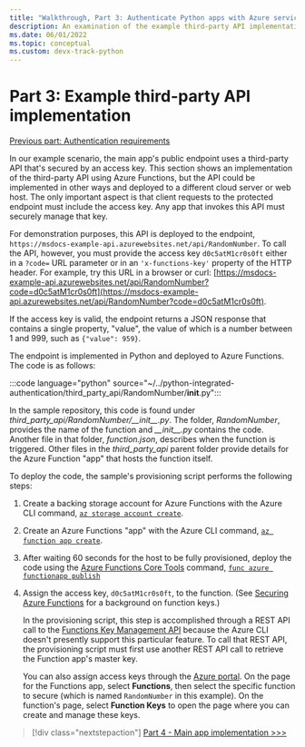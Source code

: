 ```yaml
---
title: "Walkthrough, Part 3: Authenticate Python apps with Azure services"
description: An examination of the example third-party API implementation using Azure Functions and how the endpoint is secured with an access key.
ms.date: 06/01/2022
ms.topic: conceptual
ms.custom: devx-track-python
---
```


# Part 3: Example third-party API implementation

[Previous part: Authentication requirements](walkthrough-tutorial-authentication-02.md)

In our example scenario, the main app's public endpoint uses a third-party API that's secured by an access key. This section shows an implementation of the third-party API using Azure Functions, but the API could be implemented in other ways and deployed to a different cloud server or web host. The only important aspect is that client requests to the protected endpoint must include the access key. Any app that invokes this API must securely manage that key.

For demonstration purposes, this API is deployed to the endpoint, `https://msdocs-example-api.azurewebsites.net/api/RandomNumber`. To call the API, however, you must provide the access key `d0c5atM1cr0s0ft` either in a `?code=` URL parameter or in an `'x-functions-key'` property of the HTTP header. For example, try this URL in  a browser or curl: [https://msdocs-example-api.azurewebsites.net/api/RandomNumber?code=d0c5atM1cr0s0ft](https://msdocs-example-api.azurewebsites.net/api/RandomNumber?code=d0c5atM1cr0s0ft).

If the access key is valid, the endpoint returns a JSON response that contains a single property, "value", the value of which is a number between 1 and 999, such as `{"value": 959}`.

The endpoint is implemented in Python and deployed to Azure Functions. The code is as follows:

:::code language="python" source="~/../python-integrated-authentication/third_party_api/RandomNumber/__init__.py":::

In the sample repository, this code is found under *third_party_api/RandomNumber/\_\_init\_\_.py*. The folder, *RandomNumber*, provides the name of the function and *\_\_init\_\_.py* contains the code. Another file in that folder, *function.json*, describes when the function is triggered. Other files in the *third_party_api* parent folder provide details for the Azure Function "app" that hosts the function itself.

To deploy the code, the sample's provisioning script performs the following steps:

1. Create a backing storage account for Azure Functions with the Azure CLI command, [`az storage account create`](/cli/azure/storage/account#az-storage-account-create).

1. Create an Azure Functions "app" with the Azure CLI command, [`az function app create`](/cli/azure/functionapp#az-functionapp-create).

1. After waiting 60 seconds for the host to be fully provisioned, deploy the code using the [Azure Functions Core Tools](/azure/azure-functions/functions-run-local?tabs=linux%2Ccsharp%2Cbash) command, [`func azure functionapp publish`](/azure/azure-functions/functions-run-local?tabs=linux%2Ccsharp%2Cbash#project-file-deployment)

1. Assign the access key, `d0c5atM1cr0s0ft`, to the function. (See [Securing Azure Functions](/azure/azure-functions/security-concepts) for a background on function keys.)

    In the provisioning script, this step is accomplished through a REST API call to the [Functions Key Management API](https://github.com/Azure/azure-functions-host/wiki/Key-management-API) because the Azure CLI doesn't presently support this particular feature. To call that REST API, the provisioning script must first use another REST API call to retrieve the Function app's master key.

    You can also assign access keys through the [Azure portal](https://portal.azure.com). On the page for the Functions app, select **Functions**, then select the specific function to secure (which is named `RandomNumber` in this example). On the function's page, select **Function Keys** to open the page where you can create and manage these keys.

> [!div class="nextstepaction"]
> [Part 4 - Main app implementation >>>](walkthrough-tutorial-authentication-04.md)
